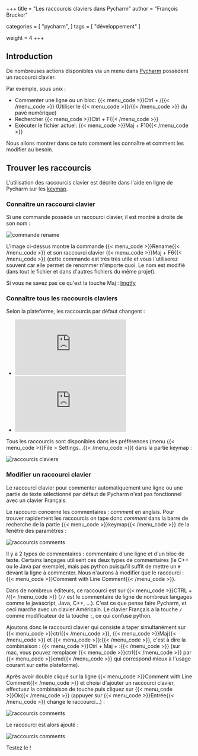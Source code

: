 +++
title = "Les raccourcis claviers dans Pycharm"
author = "François Brucker"

categories = [
    "pycharm",
]
tags = [
    "développement"
]

weight = 4
+++


## Introduction

De nombreuses actions disponibles via un menu dans [Pycharm](https://www.jetbrains.com/pycharm/) possèdent un raccourci clavier. 

Par exemple, sous unix :

  * Commenter une ligne ou un bloc: {{< menu_code >}}Ctrl + /{{< /menu_code >}} (Utiliser le {{< menu_code >}}/{{< /menu_code >}} du pavé numérique)
  * Rechercher {{< menu_code >}}Ctrl + F{{< /menu_code >}}
  * Exécuter le fichier actuel: {{< menu_code >}}Maj + F10{{< /menu_code >}}


Nous allons montrer dans ce tuto comment les connaître et comment les modifier au besoin.


## Trouver les raccourcis

L'utilisation des raccourcis clavier est décrite dans  l'aide en ligne de Pycharm sur les [keymap](https://www.jetbrains.com/help/pycharm/keymap.html).


### Connaître un raccourci clavier

Si une commande possède un raccourci clavier, il est montré à droite de son nom : 

![commande rename](/img/pycharm/keymap/raccourci_clavier.png)

L'image ci-dessus montre la commande {{< menu_code >}}Rename{{< /menu_code >}} et son raccourci clavier {{< menu_code >}}Maj + F6{{< /menu_code >}} (cette commande est très très utile et vous l'utiliserez souvent car elle permet de renommer n'importe quoi. Le nom est modifié dans tout le fichier et dans d'autres fichiers du même projet). 

Si vous ne savez pas ce qu'est la touche Maj : [lmgtfy](http://lmgtfy.com/?q=touche+maj+clavier)

### Connaître tous les raccourcis claviers

Selon la plateforme, les raccourcis par défaut changent :
 - ![Raccourcis par défaut unix](https://resources.jetbrains.com/storage/products/pycharm/docs/PyCharm_ReferenceCard.pdf)
 - ![Raccourcis par défaut mac](https://resources.jetbrains.com/storage/products/pycharm/docs/PyCharm_ReferenceCard_mac.pdf)
 
 
 Tous les raccourcis sont disponibles dans les préférences (menu {{< menu_code >}}File > Settings...{{< /menu_code >}}) dans la partie keymap : 
 
 ![raccourcis claviers](/img/pycharm/keymap/keymap_settings.jpg)

 
### Modifier un raccourci clavier

Le raccourci clavier pour commenter automatiquement une ligne ou une partie de texte sélectionné par défaut de Pycharm n'est pas fonctionnel avec un clavier Français. 

Le raccourci concerne les commentaires : *comment* en anglais. Pour trouver rapidement les raccourcis on tape donc *comment* dans la barre de recherche de la partie {{< menu_code >}}keymap{{< /menu_code >}} de la fenêtre des paramètres : 

 ![raccourcis comments](/img/pycharm/keymap/keymap_comment.jpg)


Il y a 2 types de commentaires : commentaire d'une ligne et d'un bloc de texte. Certains langages utilisent ces deux types de commentaires (le C++ ou le Java par exemple), mais pas python puisqu'il suffit de mettre un `#` devant la ligne à commenter. Nous n'aurons à modifier que le raccourci : {{< menu_code >}}Comment with Line Comment{{< /menu_code >}}.

Dans de nombreux éditeurs, ce raccourci est sur {{< menu_code >}}CTRL + /{{< /menu_code >}} (`//` est le commentaire de ligne de nombreux langages comme le javascript, Java, C++, ...). C'est ce que pense faire Pycharm, et ceci marche avec un clavier Américain. Le clavier Français a la touche `/` comme modificateur de la touche `:`, ce qui confuse python.


 Ajoutons donc le raccourci clavier qui consiste à taper simultanément sur {{< menu_code >}}ctrl{{< /menu_code >}}, {{< menu_code >}}Maj{{< /menu_code >}} et {{< menu_code >}}:{{< /menu_code >}}, c'est à dire la combinaison : {{< menu_code >}}Ctrl + Maj + :{{< /menu_code >}} (sur mac, vous pouvez remplacer {{< menu_code >}}ctrl{{< /menu_code >}} par {{< menu_code >}}cmd{{< /menu_code >}} qui correspond mieux à l'usage courant sur cette plateforme).
 
 Après avoir double cliqué sur la ligne {{< menu_code >}}Comment with Line Comment{{< /menu_code >}} et choisi d'ajouter un raccourci clavier, effectuez la combinaison de touche puis cliquez sur {{< menu_code >}}Ok{{< /menu_code >}} (appuyer sur {{< menu_code >}}Entrée{{< /menu_code >}} change le raccourci...) : 
 
 ![raccourcis comments](/img/pycharm/keymap/keymap_shortcut.jpg)
 
Le raccourci est alors ajouté :

![raccourcis comments](/img/pycharm/keymap/keymap_result.jpg)

Testez le !

